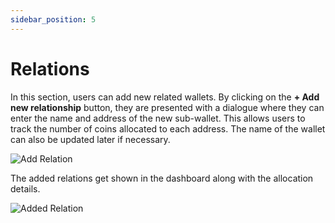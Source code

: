 ```yaml
---
sidebar_position: 5
---
```


# Relations
In this section, users can add new related wallets. By clicking on the **+ Add new relationship** button, they are presented with a dialogue where they can enter the name and address of the new sub-wallet. This allows users to track the number of coins allocated to each address.
The name of the wallet can also be updated later if necessary.

![Add Relation](@site/static/img/add-relations.png)

The added relations get shown in the dashboard along with the allocation details. 

![Added Relation](@site/static/img/added-relation.png)